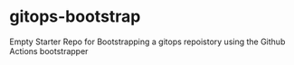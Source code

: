 # gitops-bootstrap
Empty Starter Repo for Bootstrapping a gitops repoistory using the Github Actions bootstrapper

